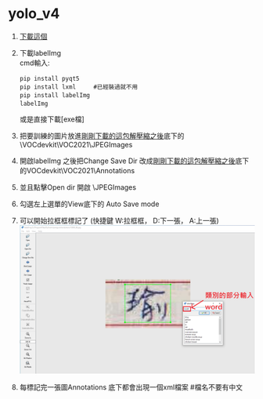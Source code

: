 # yolo_v4

1. [下載這個](https://github.com/a13140120a/yolo_v4/blob/main/train.rar)

2. 下載labelImg  
    cmd輸入:
    ```js
    pip install pyqt5
    pip install lxml     #已經裝過就不用
    pip install labelImg
    labelImg
    ```
    或是直接下載[exe檔]
    
3. 把要訓練的圖片放進[剛剛下載的這包解壓縮之後](https://github.com/a13140120a/yolo_v4/blob/main/train.rar)底下的\VOCdevkit\VOC2021\JPEGImages
4. 開啟labelImg 之後把Change Save Dir 改成[剛剛下載的這包解壓縮之後](https://github.com/a13140120a/yolo_v4/blob/main/train.rar)底下的VOCdevkit\VOC2021\Annotations
5. 並且點擊Open dir 開啟 \JPEGImages
6. 勾選左上選單的View底下的 Auto Save mode
7. 可以開始拉框框標記了 (快捷鍵 W:拉框框， D:下一張， A:上一張)
    ![image](https://github.com/a13140120a/yolo_v4/blob/main/teach.PNG)
9. 每標記完一張圖Annotations 底下都會出現一個xml檔案  #檔名不要有中文
